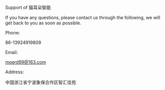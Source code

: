 Support of 猫耳朵智能

If you have any questions, please contact us through the following, we will get back to you as soon as possible.

Phone:

86-13924919809

Email:

moerd99@163.com

Address:

中国浙江省宁波象保合作区智汇佳苑
